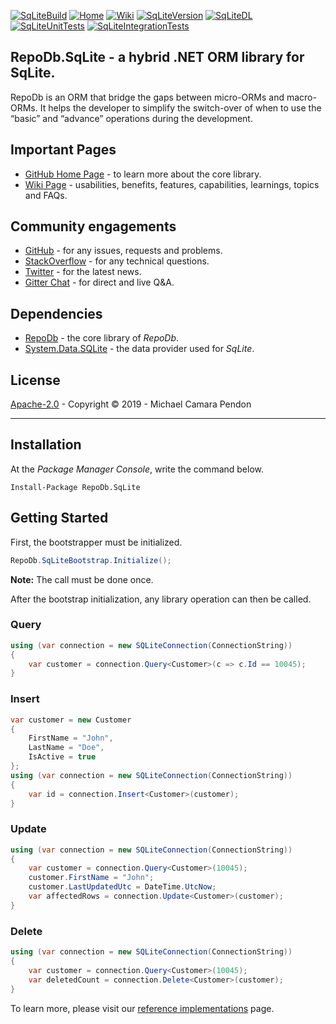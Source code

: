 [![SqLiteBuild](https://img.shields.io/appveyor/ci/mikependon/repodb-o6787)](https://ci.appveyor.com/project/mikependon/repodb-o6787)
[![Home](https://img.shields.io/badge/home-github-important)](https://github.com/mikependon/RepoDb)
[![Wiki](https://img.shields.io/badge/wiki-information-yellow)](https://github.com/mikependon/RepoDb/wiki)
[![SqLiteVersion](https://img.shields.io/nuget/v/RepoDb.SqLite)](https://www.nuget.org/packages/RepoDb.SqLite)
[![SqLiteDL](https://img.shields.io/nuget/dt/repodb.sqlite)](https://www.nuget.org/packages/RepoDb.SqLite)
[![SqLiteUnitTests](https://img.shields.io/appveyor/tests/mikependon/repodb-mhpo4?label=unit%20tests)](https://ci.appveyor.com/project/mikependon/repodb-mhpo4/build/tests)
[![SqLiteIntegrationTests](https://img.shields.io/appveyor/tests/mikependon/repodb-eg27p?label=integration%20tests)](https://ci.appveyor.com/project/mikependon/repodb-eg27p/build/tests)

## RepoDb.SqLite - a hybrid .NET ORM library for SqLite.

RepoDb is an ORM that bridge the gaps between micro-ORMs and macro-ORMs. It helps the developer to simplify the switch-over of when to use the “basic” and “advance” operations during the development.

## Important Pages

- [GitHub Home Page](https://github.com/mikependon/RepoDb) - to learn more about the core library.
- [Wiki Page](https://github.com/mikependon/RepoDb/wiki) - usabilities, benefits, features, capabilities, learnings, topics and FAQs. 

## Community engagements

- [GitHub](https://github.com/mikependon/RepoDb/issues) - for any issues, requests and problems.
- [StackOverflow](https://stackoverflow.com/questions/tagged/repodb) - for any technical questions.
- [Twitter](https://twitter.com/search?q=%23repodb) - for the latest news.
- [Gitter Chat](https://gitter.im/RepoDb/community) - for direct and live Q&A.

## Dependencies

- [RepoDb](https://www.nuget.org/packages/RepoDb/) - the core library of *RepoDb*.
- [System.Data.SQLite](https://www.nuget.org/packages/System.Data.SQLite/) - the data provider used for *SqLite*.

## License

[Apache-2.0](http://apache.org/licenses/LICENSE-2.0.html) - Copyright © 2019 - Michael Camara Pendon

--------

## Installation

At the *Package Manager Console*, write the command below.

```
Install-Package RepoDb.SqLite
```

## Getting Started

First, the bootstrapper must be initialized.

```csharp
RepoDb.SqLiteBootstrap.Initialize();
```

**Note:** The call must be done once.

After the bootstrap initialization, any library operation can then be called.

### Query

```csharp
using (var connection = new SQLiteConnection(ConnectionString))
{
	var customer = connection.Query<Customer>(c => c.Id == 10045);
}
```

### Insert

```csharp
var customer = new Customer
{
	FirstName = "John",
	LastName = "Doe",
	IsActive = true
};
using (var connection = new SQLiteConnection(ConnectionString))
{
	var id = connection.Insert<Customer>(customer);
}
```

### Update

```csharp
using (var connection = new SQLiteConnection(ConnectionString))
{
	var customer = connection.Query<Customer>(10045);
	customer.FirstName = "John";
	customer.LastUpdatedUtc = DateTime.UtcNow;
	var affectedRows = connection.Update<Customer>(customer);
}
```

### Delete

```csharp
using (var connection = new SQLiteConnection(ConnectionString))
{
	var customer = connection.Query<Customer>(10045);
	var deletedCount = connection.Delete<Customer>(customer);
}
```

To learn more, please visit our [reference implementations](https://github.com/mikependon/RepoDb/blob/master/RepoDb.Docs/Reference%20Implementations.md) page.
